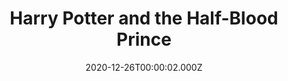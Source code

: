 ---
title: "Harry Potter and the Half-Blood Prince"
year: 2009
date: 2020-12-26T00:00:02.000Z
permalink: /almanac/movies/2020-12-26-harry-potter-and-the-halfblood-prince/index.html
link: https://letterboxd.com/rknightuk/film/harry-potter-and-the-half-blood-prince/6/
rating: 3
---
